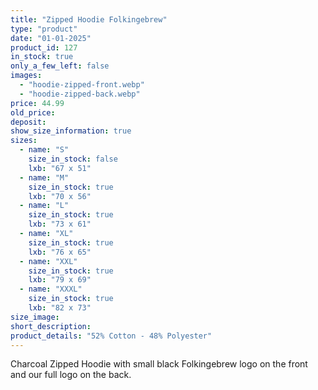 ```yaml
---
title: "Zipped Hoodie Folkingebrew"
type: "product"
date: "01-01-2025"
product_id: 127
in_stock: true
only_a_few_left: false
images:
  - "hoodie-zipped-front.webp"
  - "hoodie-zipped-back.webp"
price: 44.99
old_price:
deposit:
show_size_information: true
sizes:
  - name: "S"
    size_in_stock: false
    lxb: "67 x 51"
  - name: "M"
    size_in_stock: true
    lxb: "70 x 56"
  - name: "L"
    size_in_stock: true
    lxb: "73 x 61"
  - name: "XL"
    size_in_stock: true
    lxb: "76 x 65"
  - name: "XXL"
    size_in_stock: true
    lxb: "79 x 69"
  - name: "XXXL"
    size_in_stock: true
    lxb: "82 x 73"
size_image:
short_description: 
product_details: "52% Cotton - 48% Polyester"
---
```


Charcoal Zipped Hoodie with small black Folkingebrew logo on the front and our full logo on the back.
